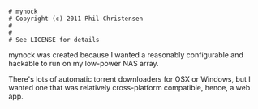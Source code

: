     # mynock
    # Copyright (c) 2011 Phil Christensen
    #
    #
    # See LICENSE for details


mynock was created because I wanted a reasonably configurable and hackable to run on my low-power NAS array.

There's lots of automatic torrent downloaders for OSX or Windows, but I wanted one that was relatively cross-platform compatible, hence, a web app.